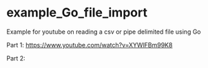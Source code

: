 # example_Go_file_import

Example for youtube on reading a csv or pipe delimited file using Go

Part 1:
https://www.youtube.com/watch?v=XYWlFBm99K8

Part 2:
